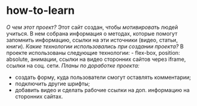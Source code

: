 # how-to-learn 
*О чем этот проект?* 
Этот сайт создан, чтобы _мотивировать_ людей учиться. 
В нем собрана информация о методах, которые помогут запомнить информацию, ссылки на эти источники (видео, статьи, книги). 
*Какие технологии использовались при создании проекта?* 
В проекте использованы следующие технологии: - flex-box, position: absolute, анимации, ссылки на видео сторонних сайтов через iframe, ссылки на соц. сети. 
*Планы по доработке проекта:* 
* создать форму, куда пользователи смогут оставлять комментарии; 
* подключить другие шрифты; 
* добавить видео и сделать рабочие ссылки на доп. информацию на сторонних сайтах. 
